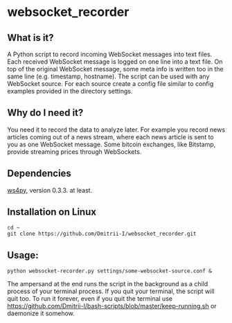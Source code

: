 # websocket\_recorder

## What is it?

A Python script to record incoming WebSocket messages into text files. Each received WebSocket message is logged on one line into a text file. On top of the original WebSocket message, some meta info is written too in the same line (e.g. timestamp, hostname). The script can be used with any WebSocket source. For each source create a config file similar to config examples provided in the directory settings.

## Why do I need it?
You need it to record the data to analyze later. For example you record news articles coming out of a news stream, where each news article is sent to you as one WebSocket message. Some bitcoin exchanges, like Bitstamp, provide streaming prices through WebSockets.

## Dependencies
[ws4py](https://ws4py.readthedocs.org/en/latest/), version 0.3.3. at least. 

## Installation on Linux
```
cd ~
git clone https://github.com/Dmitrii-I/websocket_recorder.git
```
## Usage: 
```
python websocket-recorder.py settings/some-websocket-source.conf &
```
The ampersand at the end runs the script in the background as a child process of your terminal process. If you quit your terminal, the script will quit too. To run it forever, even if you quit the terminal use https://github.com/Dmitrii-I/bash-scripts/blob/master/keep-running.sh or daemonize it somehow.

